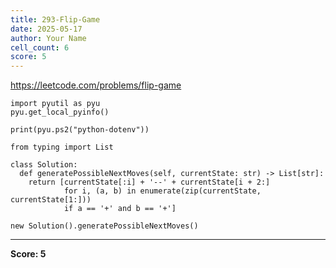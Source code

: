 ```yaml
---
title: 293-Flip-Game
date: 2025-05-17
author: Your Name
cell_count: 6
score: 5
---
```


https://leetcode.com/problems/flip-game


```
import pyutil as pyu
pyu.get_local_pyinfo()
```


```
print(pyu.ps2("python-dotenv"))
```


```
from typing import List
```


```
class Solution:
  def generatePossibleNextMoves(self, currentState: str) -> List[str]:
    return [currentState[:i] + '--' + currentState[i + 2:]
            for i, (a, b) in enumerate(zip(currentState, currentState[1:]))
            if a == '+' and b == '+']
```


```
new Solution().generatePossibleNextMoves()
```


---
**Score: 5**